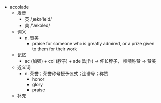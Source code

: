 - accolade
  - 发音
    - 英 /ˌækə'leid/
    - 美 /'ækəled/
  - 词义
    - n. 赞美
      - praise for someone who is greatly admired, or a prize given to them for their work
  - 记忆
    - ac (加强) + col (脖子) + ade (动作) → 伸长脖子， 啧啧称赞 → 赞美
  - 近义词
    - n. 荣誉；荣誉称号授予仪式；连谱号；称赞
      - honor
      - glory
      - praise
  - 补充